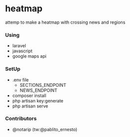 # heatmap

attemp to make a heatmap with crossing news and regions

### Using
- laravel
- javascript
- google maps api

### SetUp
- .env file
  * SECTIONS_ENDPOINT
  * NEWS_ENDPOINT
- composer install
- php artisan key:generate
- php artisan serve

### Contributors
- @notarip (tw:@pablito_ernesto)
